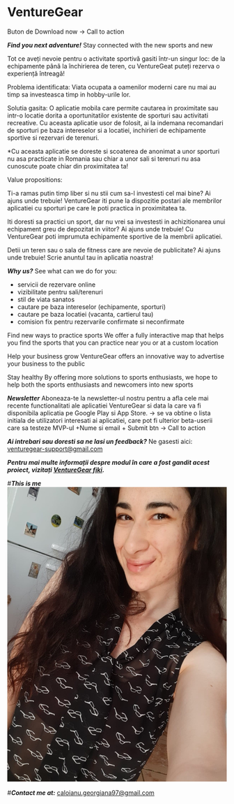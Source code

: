# VentureGear
Buton de Download now -> Call to action

***Find you next adventure!***
Stay connected with the new sports and new 

Tot ce aveți nevoie pentru o activitate sportivă gasiti într-un singur loc: de la echipamente până la închirierea de teren, cu VentureGeat puteți rezerva o experiență întreagă!

Problema identificata: Viata ocupata a oamenilor moderni care nu mai au timp sa investeasca timp in hobby-urile lor.

Solutia gasita: O aplicatie mobila care permite cautarea in proximitate sau intr-o locatie dorita a oportunitatilor existente de sporturi sau activitati recreative. Cu aceasta aplicatie usor de folosit, ai la indemana recomandari de sporturi pe baza intereselor si a locatiei, inchirieri de echipamente sportive si rezervari de terenuri. 

*Cu aceasta aplicatie se doreste si scoaterea de anonimat a unor sporturi nu asa practicate in Romania sau chiar a unor sali si terenuri nu asa cunoscute poate chiar din proximitatea ta!

Value propositions:

Ti-a ramas putin timp liber si nu stii cum sa-l investesti cel mai bine? Ai ajuns unde trebuie! VentureGear iti pune la dispozitie postari ale membrilor aplicatiei cu sporturi pe care le poti practica in proximitatea ta.

Iti doresti sa practici un sport, dar nu vrei sa investesti in achizitionarea unui echipament greu de depozitat in viitor? Ai ajuns unde trebuie! Cu VentureGear poti imprumuta echipamente sportive de la membrii aplicatiei.

Detii un teren sau o sala de fitness care are nevoie de publicitate? Ai ajuns unde trebuie! Scrie anuntul tau in aplicatia noastra!

***Why us?***
See what can we do for you: 
- servicii de rezervare online
- vizibilitate pentru sali/terenuri
- stil de viata sanatos
- cautare pe baza intereselor (echipamente, sporturi)
- cautare pe baza locatiei (vacanta, cartierul tau)
- comision fix pentru rezervarile confirmate si neconfirmate


Find new ways to practice sports
We offer a fully interactive map that helps you find the sports that you can practice near you or at a custom location

Help your business grow
VentureGear offers an innovative way to advertise your business to the public

Stay healthy
By offering more solutions to sports enthusiasts, we hope to help both the sports enthusiasts and newcomers into new sports

***Newsletter***
Aboneaza-te la newsletter-ul nostru pentru a afla cele mai recente functionalitati ale aplicatiei VentureGear si data la care va fi disponibila aplicatia pe Google Play si App Store. -> se va obtine o lista initiala de utilizatori interesati ai aplicatiei, care pot fi ulterior beta-userii care sa testeze MVP-ul
+Nume si email + Submit btn -> Call to action

***Ai intrebari sau doresti sa ne lasi un feedback?***
Ne gasesti aici: [venturegear-support@gmail.com](mailto:caloianu.georgiana97@gmail.com)

***Pentru mai multe informații despre modul în care a fost gandit acest proiect, vizitați [VentureGear fiki](https://website128658.nicepage.io/VentureGear.html).***

#***This is me***
<img src="116271590_310586653618312_4206999771516405381_n.jpg" alt="Here is me" >

#***Contact me at:*** [caloianu.georgiana97@gmail.com](mailto:caloianu.georgiana97@gmail.com)
